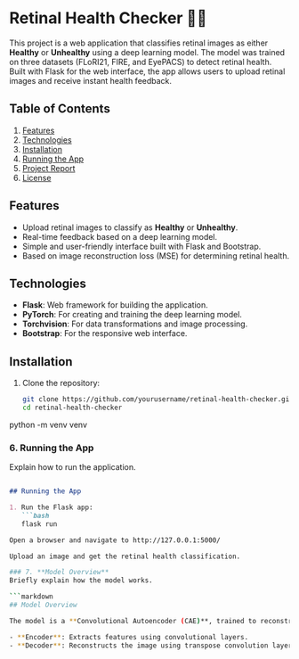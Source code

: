 # Retinal Health Checker 🧑‍⚕️

This project is a web application that classifies retinal images as either **Healthy** or **Unhealthy** using a deep learning model. The model was trained on three datasets (FLoRI21, FIRE, and EyePACS) to detect retinal health. Built with Flask for the web interface, the app allows users to upload retinal images and receive instant health feedback.

## Table of Contents
1. [Features](#features)
2. [Technologies](#technologies)
3. [Installation](#installation)
4. [Running the App](#running-the-app)
5. [Project Report](#project-report)
6. [License](#license)

## Features
- Upload retinal images to classify as **Healthy** or **Unhealthy**.
- Real-time feedback based on a deep learning model.
- Simple and user-friendly interface built with Flask and Bootstrap.
- Based on image reconstruction loss (MSE) for determining retinal health.

## Technologies
- **Flask**: Web framework for building the application.
- **PyTorch**: For creating and training the deep learning model.
- **Torchvision**: For data transformations and image processing.
- **Bootstrap**: For the responsive web interface.

## Installation

1. Clone the repository:
   ```bash
   git clone https://github.com/yourusername/retinal-health-checker.git
   cd retinal-health-checker
python -m venv venv

### 6. Running the App
Explain how to run the application.

```markdown

## Running the App

1. Run the Flask app:
   ```bash
   flask run

Open a browser and navigate to http://127.0.0.1:5000/

Upload an image and get the retinal health classification.

### 7. **Model Overview**
Briefly explain how the model works.

```markdown
## Model Overview

The model is a **Convolutional Autoencoder (CAE)**, trained to reconstruct retinal images. The key insight is that healthy retinas can be reconstructed well, while unhealthy retinas lead to higher reconstruction loss (MSE). The model architecture consists of:

- **Encoder**: Extracts features using convolutional layers.
- **Decoder**: Reconstructs the image using transpose convolution layers.
